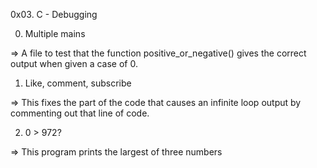 
0x03. C - Debugging

0. Multiple mains

 => A file to test that the function positive_or_negative() gives the correct output when given a case of 0.

1. Like, comment, subscribe

 => This fixes the part of the code that causes an infinite loop output by commenting out that line of code.

2. 0 > 972?

 => This program prints the largest of three numbers
